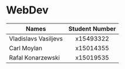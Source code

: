 # WebDev
<p align="center">

| Names        | Student Number |
| ------------- |:-------------:| 
| Vladislavs Vasiljevs  | x15493322 | 
| Carl Moylan     | x15014355   | 
| Rafal Konarzewski | x15019535 | 


 
</p>
